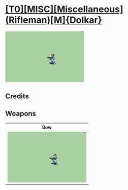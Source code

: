 # [\[T0\]\[MISC\]\[Miscellaneous\]\(Rifleman\)\[M\]{Dolkar}](./%5BT0%5D%5BMISC%5D%5BMiscellaneous%5D(Rifleman)%5BM%5D%7BDolkar%7D)

<img src="./5.%20Bow%20(Gun)/Bow_000.png" alt="[T0][MISC][Miscellaneous](Rifleman)[M]{Dolkar} standing" />

## Credits



## Weapons


|Bow |
|  :---: |
| <img alt="Bow animation" src="./5.%20Bow%20(Gun)/Bow.gif" /> |
